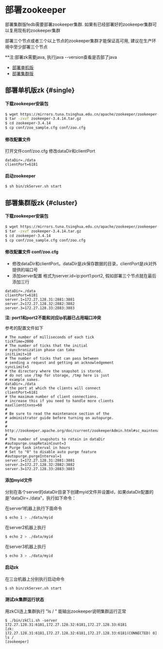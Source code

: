 # 部署zookeeper

部署集群版fedb需要部署zookeeper集群. 如果有已经部署好的zookeeper集群可以复用现有的zookeeper集群  

部署三个节点或者三个以上节点的zookeeper集群才能保证高可用, 建议在生产环境中至少部署三个节点  

**注:部署zk需要java, 执行java --version查看是否部了java

* [部署单机版](#single)
* [部署集群版](#cluster)

## 部署单机版zk {#single}

#### 下载zookeeper安装包

```bash
$ wget https://mirrors.tuna.tsinghua.edu.cn/apache/zookeeper/zookeeper-3.4.14/zookeeper-3.4.14.tar.gz
$ tar -zxvf zookeeper-3.4.14.tar.gz
$ cd zookeeper-3.4.14
$ cp conf/zoo_sample.cfg conf/zoo.cfg
```

#### 修改配置文件

打开文件conf/zoo.cfg 修改dataDir和clientPort

```
dataDir=./data
clientPort=6181
```

#### 启动zookeeper

```bash
$ sh bin/zkServer.sh start
```

## 部署集群版zk {#cluster}

#### 下载zookeeper安装包

```bash
$ wget https://mirrors.tuna.tsinghua.edu.cn/apache/zookeeper/zookeeper-3.4.14/zookeeper-3.4.14.tar.gz
$ tar -zxvf zookeeper-3.4.14.tar.gz
$ cd zookeeper-3.4.14
$ cp conf/zoo_sample.cfg conf/zoo.cfg
```

#### 修改配置文件 conf/zoo.cfg

* 修改dataDir和clientPort。dataDir是zk保存数据的目录，clientPort是zk对外提供的端口号
* 添加server配置 格式为server.id=ip:port1:port2, 假如部署三个节点就在最后添加三行

```
dataDir=./data
clientPort=6181
server.1=172.27.128.31:2881:3881
server.2=172.27.128.32:2882:3882
server.3=172.27.128.33:2883:3883
```

**注: port1和port2不能和对应ip机器已占用端口冲突**

参考的配置文件如下

```asciidoc
# The number of milliseconds of each tick
tickTime=2000
# The number of ticks that the initial
# synchronization phase can take
initLimit=10
# The number of ticks that can pass between
# sending a request and getting an acknowledgement
syncLimit=5
# the directory where the snapshot is stored.
# do not use /tmp for storage, /tmp here is just
# example sakes.
dataDir=./data
# the port at which the clients will connect
clientPort=6181
# the maximum number of client connections.
# increase this if you need to handle more clients
maxClientCnxns=60
#
# Be sure to read the maintenance section of the
# administrator guide before turning on autopurge.
#
# http://zookeeper.apache.org/doc/current/zookeeperAdmin.html#sc_maintenance
#
# The number of snapshots to retain in dataDir
#autopurge.snapRetainCount=3
# Purge task interval in hours
# Set to "0" to disable auto purge feature
#autopurge.purgeInterval=1
server.1=172.27.128.31:2881:3881
server.2=172.27.128.32:2882:3882
server.3=172.27.128.33:2883:3883
```

#### 添加myid文件

分别在各个server的dataDir目录下创建myid文件并设置id，如果dataDir配置的是"dataDir=./data"，执行如下命令：

在server1机器上执行下面命令

```bash
$ echo 1 > ./data/myid
```

在server2机器上执行

```bash
$ echo 2 > ./data/myid
```

在server3机器上执行

```bash
$ echo 3 > ./data/myid
```

#### 启动zk

在三台机器上分别执行启动命令

```
$ sh bin/zkServer.sh start
```

#### 测试zk集群运行状态

用zkCli连上集群执行 "ls / " 能输出zookeeper说明集群运行正常

```
$ ./bin/zkCli.sh -server 172.27.128.31:6181,172.27.128.32:6181,172.27.128.33:6181
[zk: 172.27.128.31:6181,172.27.128.32:6181,172.27.128.33:6181(CONNECTED) 0] ls /
[zookeeper]
```


